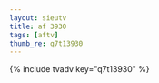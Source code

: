 ```yaml
--- 
layout: sieutv
title: af 3930
tags: [aftv]
thumb_re: q7t13930
---
```

{% include tvadv key="q7t13930" %} 
